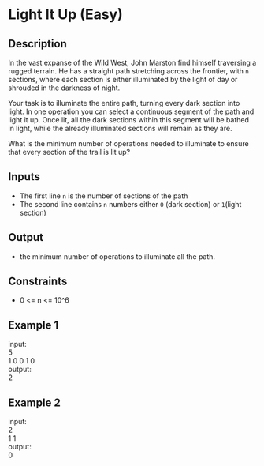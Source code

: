 # Light It Up (Easy)


## Description
In the vast expanse of the Wild West, John Marston find himself traversing a rugged terrain. He has a straight path stretching across the frontier, with `n` sections, where each section is either illuminated by the light of day or shrouded in the darkness of night.

Your task is to illuminate the entire path, turning every dark section into light. In one operation you can select a continuous segment of the path and light it up. Once lit, all the dark sections within this segment will be bathed in light, while the already illuminated sections will remain as they are.

What is the minimum number of operations needed to illuminate to ensure that every section of the trail is lit up?

## Inputs
- The first line `n` is the number of sections of the path
- The second line contains `n` numbers either `0` (dark section) or `1`(light section) 


## Output
- the minimum number of operations to illuminate all the path.

## Constraints
- 0 <= n <= 10^6

## Example 1
input:\
5\
1 0 0 1 0\
output:\
2

## Example 2
input:\
2\
1 1\
output:\
0
